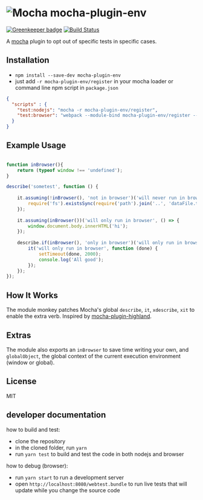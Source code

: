# ![Mocha](http://mochajs.org/favicon.ico "Mocha") mocha-plugin-env

[![Greenkeeper badge](https://badges.greenkeeper.io/wix/mocha-plugin-env.svg)](https://greenkeeper.io/)
[![Build Status](https://travis-ci.org/wix/mocha-plugin-env.svg?branch=master)](https://travis-ci.org/wix/mocha-plugin-env)


A [mocha](https://github.com/mochajs/mocha) plugin to opt out of specific tests in specific cases. 

## Installation
* `npm install --save-dev mocha-plugin-env`
* just add `-r mocha-plugin-env/register` in your mocha loader or command line npm script in `package.json`
```json
{
  "scripts" : {
    "test:nodejs": "mocha -r mocha-plugin-env/register",
    "test:browser": "webpack --module-bind mocha-plugin-env/register --module-bind 'mocha-loader!./test'"
  }
}
```

## Example Usage
```javascript

function inBrowser(){ 
	return (typeof window !== 'undefined'); 
}

describe('sometest', function () {
    
	it.assuming(!inBrowser(), 'not in browser')('will never run in browser', () => {
        require('fs').existsSync(require('path').join('..', 'dataFile.txt'));
    });
	
    it.assuming(inBrowser())('will only run in browser', () => {
        window.document.body.innerHTML('hi');
    });
    
    describe.if(inBrowser(), 'only in browser')('will only run in browser', () => {
        it('will only run in browser', function (done) {
            setTimeout(done, 2000);
            console.log('All good');
        });
    });
});
```

## How It Works

The module monkey patches Mocha's global `describe`, `it`, `xdescribe`, `xit` to enable the extra verb. Inspired by [mocha-plugin-highland](https://github.com/robertstettner/mocha-plugin-highland).

## Extras
The module also exports an `inBrowser` to save time writing your own, and `globalObject`, the global context of the current execution environment (window or global).

## License

MIT

## developer documentation
how to build and test:
 - clone the repository
 - in the cloned folder, run `yarn`
 - run `yarn test` to build and test the code in both nodejs and browser

how to debug (browser):
 - run `yarn start` to run a development server
 - open `http://localhost:8080/webtest.bundle` to run live tests that will update while you change the source code
